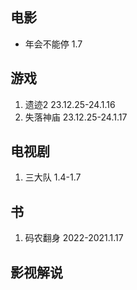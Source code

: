 ## 电影

- 年会不能停	1.7

## 游戏

1. 遗迹2	23.12.25-24.1.16
2. 失落神庙	23.12.25-24.1.17 

## 电视剧

1. 三大队	1.4-1.7

## 书

1. 码农翻身 2022-2021.1.17

## 影视解说